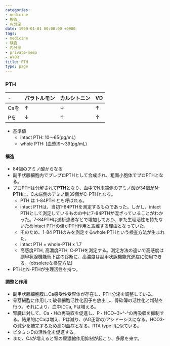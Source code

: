 ```yaml
---
categories:
- medicine
- 検査
- 内分泌
date: 1999-01-01 00:00:00 +0900
tags:
- medicine
- 検査
- 内分泌
- private-memo
- AYOR
title: PTH
type: page
---
```


### PTH

|-|パラトルモン|カルシトニン|VD|
|:--|:--|:--|:--|
|Caを|↑|↓|↑|
|Pを|↓|↑|↑|

- 基準値
  - intact PTH: 10～65(pg/mL)
  - whole PTH: \[血漿\]9～39(pg/mL)

#### 構造

- 84個のアミノ酸からなる
- 副甲状腺細胞内でプレプロPTHとして合成され、粗面小胞体でプロPTHとなる。
- プロPTHは分解されて**PTH**となり、血中でN末端側のアミノ酸が34個が**N-PTH**に、C末端側のアミノ酸39個がC-PTHとなる。
  - PTH は 1-84PTH とも呼ばれる。
  - intact PTHは、当初1-84PTHを測定するものであった。しかし、intact
        PTHとして測定しているものの中に7-84PTHが混ざっていることがわかった。7-84PTHは透析患者などで増加しており、また生理活性を持たないためintact
        PTHの値がPTH作用と乖離する理由となっていた、
  - そのため、1-84 PTHのみを測定するwhole
        PTHという検査方法が生まれた。
  - intact PTH = whole-PTH x 1.7
  - 高感度PTH, 高濃度PTH:
        C-PTHを測定する。測定方法の違いで高感度は副甲状腺機能低下症の診断に、高濃度は副甲状腺機能亢進症に使用できる。(obsoleteな検査方法)
- PTHとN-PTHが生理活性を持つ。

#### 調整と作用

- 副甲状腺細胞膜にCa感受性受容体が存在し、PTH分泌を調整している。
- 骨芽細胞に作用して破骨細胞活性化因子を放出し、骨砕簿の活性化と増殖を行う。それにより、血中にCa,
    Pは増える。
- 腎臓に対して、Ca・Hの再吸収を促進し、P・HCO~3~^-^の再吸収を抑制する。結果的にCaは増え、Pは減り、(AG正常の)アシドーシスになる。HCO3-の減少を補完するため高Cl血症となる。RTA
    type IIに似ている。
- ビタミンDの活性化を促進する。
- また、Caが増えると腎の尿濃縮作用抑制が起こり、多尿を来す。
